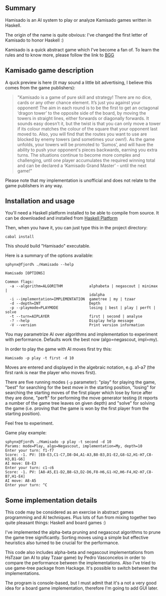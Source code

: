 ## Summary

Hamisado is an AI system to play or analyze Kamisado games written in
Haskell.

The origin of the name is quite obvious: I've changed the first letter
of Kamisado to honor Haskell :)

Kamisado is a quick abstract game which I've become a fan of. To learn
the rules and to know more, please follow the link to [BGG][]

## Kamisado game description

A quck preview is here (it may sound a little bit advertising, I
believe this comes from the game publishers):

> "Kamisado is a game of pure skill and strategy! There are no dice,
> cards or any other chance element. It’s just you against your
> opponent! The aim in each round is to be the first to get an octagonal
> ‘dragon tower’ to the opposite side of the board, by moving the towers
> in straight lines, either forwards or diagonally forwards. It sounds
> easy doesn’t it, but the twist is that you can only move a tower if
> its colour matches the colour of the square that your opponent last
> moved to. Also, you will find that the routes you want to use are
> blocked by enemy towers (and sometimes your own!). As the game
> unfolds, your towers will be promoted to ‘Sumos’, and will have the
> ability to push your opponent's pieces backwards, earning you extra
> turns. The situations continue to become more complex and challenging,
> until one player accumulates the required winning total and can be
> declared a ‘Kamisado Grand Master’ - until the next game!"

Please note that my implementation is unofficial and does not relate
to the game publishers in any way.

## Installation and usage

You'll need a Haskell platform installed to be able to compile from
source. It can be downloaded and installed from [Haskell Platform][]

Then, when you have it, you can just type this in the project
directory:

    cabal install

This should build "Hamisado" executable.

Here is a summary of the options available:

    sphynx@fjord% ./Hamisado --help

    Hamisado [OPTIONS]

    Common flags:
      -a --algorithm=ALGORITHM            alphabeta | negascout | minimax |
                                          idalpha
      -i --implementation=IMPLEMENTATION  gametree | my | tzaar
      -d --depth=INT                      Depth
      -p --playmode=PLAYMODE              losing | best | play | perft | solve
      -t --turn=AIPLAYER                  first | second | analyse
      -? --help                           Display help message
      -V --version                        Print version information

You may parametrize AI over algorithms and implementation to
experiment with performance. Defaults work the best now
(algo=negascout, impl=my).

In order to play the game with AI moves first try this:

    Hamisado -p play -t first -d 10

Moves are entered and displayed in the algebraic notation, e.g. a1-a7
(the first rank is near the player who moves first).

There are five running modes (`-p` parameter): "play" for playing the
game, "best" for searching for the best move in the starting position,
"losing" for searching the starting moves of the first player which
lose by force after they are done, "perft" for performing the move
generator testing (it reports a number of the game tree leaves on
given depth) and "solve" for solving the game (i.e. proving that the
game is won by the first player from the starting position).

Feel free to experiment.

Game play example:

    sphynx@fjord% ./Hamisado -p play -t second -d 10
    Params: mode=Play, algo=Negascout, implementation=My, depth=10
    Enter your turn: f1-f7
    Score: -1. PV: [E8-E3,C1-C7,D8-D4,A1-A3,B8-B3,D1-E2,G8-G2,H1-H7,C8-H3,B1-G6]
    AI move: E8-E3
    Enter your turn: c1-c6
    Score: -1. PV: [A8-A5,E1-D2,B8-G3,D2-D6,F8-H6,G1-H2,H6-F4,H2-H7,C8-B7,H1-E4]
    AI move: A8-A5
    Enter your turn: ^C


## Some implementation details

This code may be considered as an exercise in abstract games
programming and AI techniques. Plus lots of fun from mixing together
two quite pleasant things: Haskell and board games :)

I've implemented the alpha-beta pruning and negascout algorithms to
prune the game tree significantly. Sorting moves using a simple but
effective heuristics also turned to be crucial for the performance.

This code also includes alpha-beta and negascout implementations from
HsTzaar (an AI to play Tzaar game) by Pedro Vasconcelos in order to
compare the performance between the implementations. Also I've tried
to use game-tree package from Hackage. It's possible to switch between
the implementations.

The program is console-based, but I must admit that it's a not a very
good idea for a board game implementation, therefore I'm going to add
GUI later.

[Haskell Platform]: http://www.haskell.org/platform/
[BGG]: http://boardgamegeek.com/boardgame/38545/kamisado
